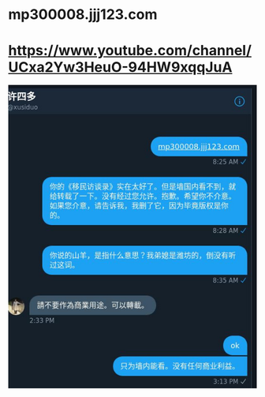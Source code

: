 # mp300008.jjj123.com
# https://www.youtube.com/channel/UCxa2Yw3HeuO-94HW9xqqJuA
![ copyright ](copyright.mp300008.jpg)
